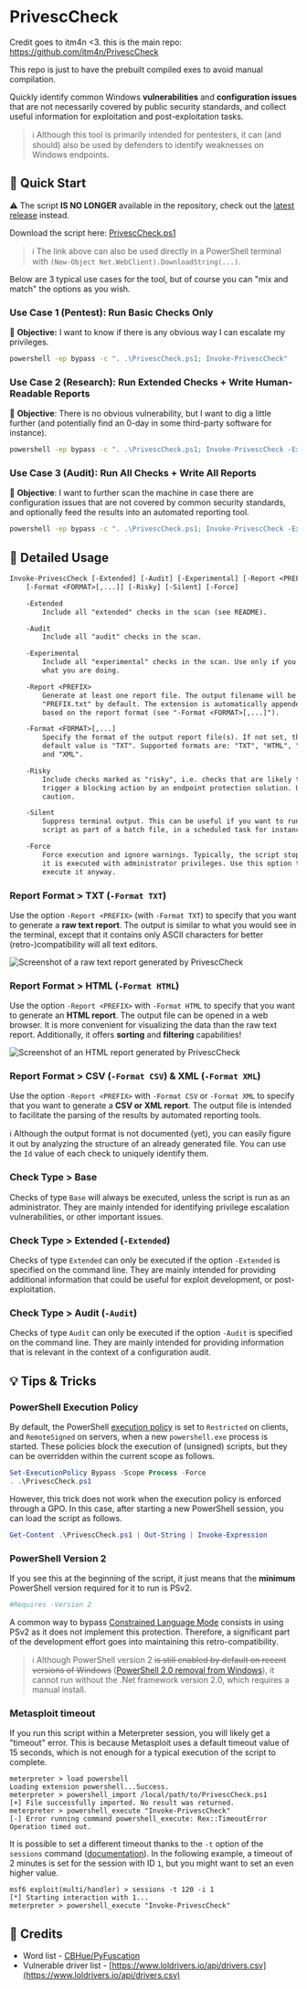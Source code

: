 # PrivescCheck
Credit goes to itm4n <3. this is the main repo: https://github.com/itm4n/PrivescCheck

This repo is just to have the prebuilt compiled exes to avoid manual compilation.


Quickly identify common Windows **vulnerabilities** and **configuration issues** that are not necessarily covered by public security standards, and collect useful information for exploitation and post-exploitation tasks.

> :information_source: Although this tool is primarily intended for pentesters, it can (and should) also be used by defenders to identify weaknesses on Windows endpoints.

## :rocket: Quick Start

:warning: The script **IS NO LONGER** available in the repository, check out the [latest release](https://github.com/itm4n/PrivescCheck/releases/latest/) instead.

Download the script here: [PrivescCheck.ps1](https://github.com/itm4n/PrivescCheck/releases/latest/download/PrivescCheck.ps1)

> :information_source: The link above can also be used directly in a PowerShell terminal with `(New-Object Net.WebClient).DownloadString(...)`.

Below are 3 typical use cases for the tool, but of course you can "mix and match" the options as you wish.

### Use Case 1 (Pentest): Run Basic Checks Only

:dart: **Objective:** I want to know if there is any obvious way I can escalate my privileges.

```bat
powershell -ep bypass -c ". .\PrivescCheck.ps1; Invoke-PrivescCheck"
```

### Use Case 2 (Research): Run Extended Checks + Write Human-Readable Reports

:dart: **Objective**: There is no obvious vulnerability, but I want to dig a little further (and potentially find an 0-day in some third-party software for instance).

```bat
powershell -ep bypass -c ". .\PrivescCheck.ps1; Invoke-PrivescCheck -Extended -Report PrivescCheck_$($env:COMPUTERNAME) -Format TXT,HTML"
```

### Use Case 3 (Audit): Run All Checks + Write All Reports

:dart: **Objective**: I want to further scan the machine in case there are configuration issues that are not covered by common security standards, and optionally feed the results into an automated reporting tool.

```bat
powershell -ep bypass -c ". .\PrivescCheck.ps1; Invoke-PrivescCheck -Extended -Audit -Report PrivescCheck_$($env:COMPUTERNAME) -Format TXT,HTML,CSV,XML"
```

## :open_book: Detailed Usage

```txt
Invoke-PrivescCheck [-Extended] [-Audit] [-Experimental] [-Report <PREFIX>]
    [-Format <FORMAT>[,...]] [-Risky] [-Silent] [-Force]

    -Extended
        Include all "extended" checks in the scan (see README).

    -Audit
        Include all "audit" checks in the scan.

    -Experimental
        Include all "experimental" checks in the scan. Use only if you know
        what you are doing.

    -Report <PREFIX>
        Generate at least one report file. The output filename will be
        "PREFIX.txt" by default. The extension is automatically appended
        based on the report format (see "-Format <FORMAT>[,...]").

    -Format <FORMAT>[,...]
        Specify the format of the output report file(s). If not set, the
        default value is "TXT". Supported formats are: "TXT", "HTML", "CSV",
        and "XML".

    -Risky
        Include checks marked as "risky", i.e. checks that are likely to
        trigger a blocking action by an endpoint protection solution. Use with
        caution.

    -Silent
        Suppress terminal output. This can be useful if you want to run the
        script as part of a batch file, in a scheduled task for instance.

    -Force
        Force execution and ignore warnings. Typically, the script stops if
        it is executed with administrator privileges. Use this option to
        execute it anyway.
```

### Report Format > TXT (`-Format TXT`)

Use the option `-Report <PREFIX>` (with `-Format TXT`) to specify that you want to generate a **raw text report**. The output is similar to what you would see in the terminal, except that it contains only ASCII characters for better (retro-)compatibility will all text editors.

![Screenshot of a raw text report generated by PrivescCheck](./img/screenshot_txt_report.png)

### Report Format > HTML (`-Format HTML`)

Use the option `-Report <PREFIX>` with `-Format HTML` to specify that you want to generate an **HTML report**. The output file can be opened in a web browser. It is more convenient for visualizing the data than the raw text report. Additionally, it offers **sorting** and **filtering** capabilities!

![Screenshot of an HTML report generated by PrivescCheck](./img/screenshot_html_report.png)

### Report Format > CSV  (`-Format CSV`) & XML  (`-Format XML`)

Use the option `-Report <PREFIX>` with `-Format CSV` or `-Format XML` to specify that you want to generate a **CSV or XML report**. The output file is intended to facilitate the parsing of the results by automated reporting tools.

:information_source: Although the output format is not documented (yet), you can easily figure it out by analyzing the structure of an already generated file. You can use the `Id` value of each check to uniquely identify them.

### Check Type > Base

Checks of type `Base` will always be executed, unless the script is run as an administrator. They are mainly intended for identifying privilege escalation vulnerabilities, or other important issues.

### Check Type > Extended (`-Extended`)

Checks of type `Extended` can only be executed if the option `-Extended` is specified on the command line. They are mainly intended for providing additional information that could be useful for exploit development, or post-exploitation.

### Check Type > Audit (`-Audit`)

Checks of type `Audit` can only be executed if the option `-Audit` is specified on the command line. They are mainly intended for providing information that is relevant in the context of a configuration audit.

## :bulb: Tips & Tricks

### PowerShell Execution Policy

By default, the PowerShell [execution policy](https://learn.microsoft.com/en-us/powershell/module/microsoft.powershell.core/about/about_execution_policies) is set to `Restricted` on clients, and `RemoteSigned` on servers, when a new `powershell.exe` process is started. These policies block the execution of (unsigned) scripts, but they can be overridden within the current scope as follows.

```powershell
Set-ExecutionPolicy Bypass -Scope Process -Force
. .\PrivescCheck.ps1
```

However, this trick does not work when the execution policy is enforced through a GPO. In this case, after starting a new PowerShell session, you can load the script as follows.

```powershell
Get-Content .\PrivescCheck.ps1 | Out-String | Invoke-Expression
```

### PowerShell Version 2

If you see this at the beginning of the script, it just means that the **minimum** PowerShell version required for it to run is PSv2.

```powershell
#Requires -Version 2
```

A common way to bypass [Constrained Language Mode](https://devblogs.microsoft.com/powershell/powershell-constrained-language-mode/) consists in using PSv2 as it does not implement this protection. Therefore, a significant part of the development effort goes into maintaining this retro-compatibility.

> :information_source: Although PowerShell version 2 ~~is still enabled by default on recent versions of Windows~~ ([PowerShell 2.0 removal from Windows](https://support.microsoft.com/en-us/topic/powershell-2-0-removal-from-windows-fe6d1edc-2ed2-4c33-b297-afe82a64200a)), it cannot run without the .Net framework version 2.0, which requires a manual install.

### Metasploit timeout

If you run this script within a Meterpreter session, you will likely get a "timeout" error. This is because Metasploit uses a default timeout value of 15 seconds, which is not enough for a typical execution of the script to complete.

```console
meterpreter > load powershell
Loading extension powershell...Success.
meterpreter > powershell_import /local/path/to/PrivescCheck.ps1
[+] File successfully imported. No result was returned.
meterpreter > powershell_execute "Invoke-PrivescCheck"
[-] Error running command powershell_execute: Rex::TimeoutError Operation timed out.
```

It is possible to set a different timeout thanks to the `-t` option of the `sessions` command ([documentation](https://www.offensive-security.com/metasploit-unleashed/msfconsole-commands/)). In the following example, a timeout of 2 minutes is set for the session with ID `1`, but you might want to set an even higher value.

```console
msf6 exploit(multi/handler) > sessions -t 120 -i 1
[*] Starting interaction with 1...
meterpreter > powershell_execute "Invoke-PrivescCheck"
```

## :bookmark_tabs: Credits

- Word list - [CBHue/PyFuscation](https://github.com/CBHue/PyFuscation)
- Vulnerable driver list - [https://www.loldrivers.io/api/drivers.csv](https://www.loldrivers.io/api/drivers.csv)

